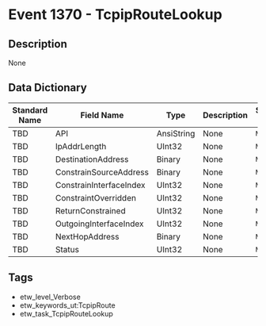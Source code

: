 # Event 1370 - TcpipRouteLookup

## Description
None

## Data Dictionary
|Standard Name|Field Name|Type|Description|Sample Value|
|---|---|---|---|---|
|TBD|API|AnsiString|None|`None`|
|TBD|IpAddrLength|UInt32|None|`None`|
|TBD|DestinationAddress|Binary|None|`None`|
|TBD|ConstrainSourceAddress|Binary|None|`None`|
|TBD|ConstrainInterfaceIndex|UInt32|None|`None`|
|TBD|ConstraintOverridden|UInt32|None|`None`|
|TBD|ReturnConstrained|UInt32|None|`None`|
|TBD|OutgoingInterfaceIndex|UInt32|None|`None`|
|TBD|NextHopAddress|Binary|None|`None`|
|TBD|Status|UInt32|None|`None`|

## Tags
* etw_level_Verbose
* etw_keywords_ut:TcpipRoute
* etw_task_TcpipRouteLookup